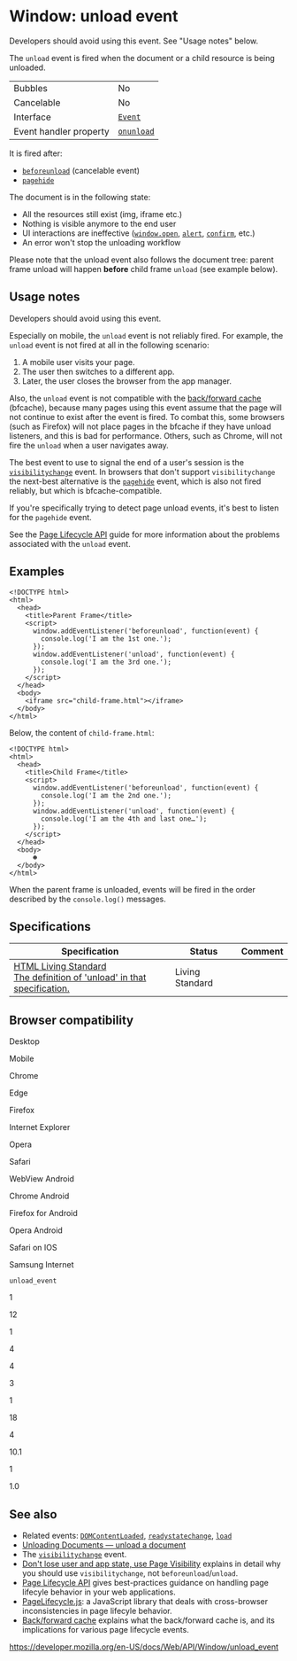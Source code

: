 Window: unload event
====================

Developers should avoid using this event. See "Usage notes" below.

The `unload` event is fired when the document or a child resource is being unloaded.

<table><tbody><tr class="odd"><td>Bubbles</td><td>No</td></tr><tr class="even"><td>Cancelable</td><td>No</td></tr><tr class="odd"><td>Interface</td><td><a href="../event"><code>Event</code></a></td></tr><tr class="even"><td>Event handler property</td><td><a href="../windoweventhandlers/onunload"><code>onunload</code></a></td></tr></tbody></table>

It is fired after:

-   [`beforeunload`](beforeunload_event) (cancelable event)
-   [`pagehide`](pagehide_event)

The document is in the following state:

-   All the resources still exist (img, iframe etc.)
-   Nothing is visible anymore to the end user
-   UI interactions are ineffective ([`window.open`](open), [`alert`](alert), [`confirm`](confirm), etc.)
-   An error won't stop the unloading workflow

Please note that the unload event also follows the document tree: parent frame unload will happen **before** child frame `unload` (see example below).

Usage notes
-----------

Developers should avoid using this event.

Especially on mobile, the `unload` event is not reliably fired. For example, the `unload` event is not fired at all in the following scenario:

1.  A mobile user visits your page.
2.  The user then switches to a different app.
3.  Later, the user closes the browser from the app manager.

Also, the `unload` event is not compatible with the [back/forward cache](https://web.dev/bfcache/) (bfcache), because many pages using this event assume that the page will not continue to exist after the event is fired. To combat this, some browsers (such as Firefox) will not place pages in the bfcache if they have unload listeners, and this is bad for performance. Others, such as Chrome, will not fire the `unload` when a user navigates away.

The best event to use to signal the end of a user's session is the [`visibilitychange`](../document/visibilitychange_event) event. In browsers that don't support `visibilitychange` the next-best alternative is the [`pagehide`](pagehide_event) event, which is also not fired reliably, but which is bfcache-compatible.

If you're specifically trying to detect page unload events, it's best to listen for the `pagehide` event.

See the [Page Lifecycle API](https://developers.google.com/web/updates/2018/07/page-lifecycle-api#the-unload-event) guide for more information about the problems associated with the `unload` event.

Examples
--------

    <!DOCTYPE html>
    <html>
      <head>
        <title>Parent Frame</title>
        <script>
          window.addEventListener('beforeunload', function(event) {
            console.log('I am the 1st one.');
          });
          window.addEventListener('unload', function(event) {
            console.log('I am the 3rd one.');
          });
        </script>
      </head>
      <body>
        <iframe src="child-frame.html"></iframe>
      </body>
    </html>

Below, the content of `child-frame.html`:

    <!DOCTYPE html>
    <html>
      <head>
        <title>Child Frame</title>
        <script>
          window.addEventListener('beforeunload', function(event) {
            console.log('I am the 2nd one.');
          });
          window.addEventListener('unload', function(event) {
            console.log('I am the 4th and last one…');
          });
        </script>
      </head>
      <body>
          ☻
      </body>
    </html>

When the parent frame is unloaded, events will be fired in the order described by the `console.log()` messages.

Specifications
--------------

<table><thead><tr class="header"><th>Specification</th><th>Status</th><th>Comment</th></tr></thead><tbody><tr class="odd"><td><a href="https://html.spec.whatwg.org/multipage/#event-unload">HTML Living Standard<br />
<span class="small">The definition of 'unload' in that specification.</span></a></td><td><span class="spec-living">Living Standard</span></td><td></td></tr></tbody></table>

Browser compatibility
---------------------

Desktop

Mobile

Chrome

Edge

Firefox

Internet Explorer

Opera

Safari

WebView Android

Chrome Android

Firefox for Android

Opera Android

Safari on IOS

Samsung Internet

`unload_event`

1

12

1

4

4

3

1

18

4

10.1

1

1.0

See also
--------

-   Related events: [`DOMContentLoaded`](domcontentloaded_event), [`readystatechange`](../document/readystatechange_event), [`load`](load_event)
-   [Unloading Documents — unload a document](https://html.spec.whatwg.org/multipage/browsers.html#unloading-documents)
-   The [`visibilitychange`](../document/visibilitychange_event) event.
-   [Don't lose user and app state, use Page Visibility](https://www.igvita.com/2015/11/20/dont-lose-user-and-app-state-use-page-visibility/) explains in detail why you should use `visibilitychange`, not `beforeunload`/`unload`.
-   [Page Lifecycle API](https://developers.google.com/web/updates/2018/07/page-lifecycle-api#developer-recommendations-for-each-state) gives best-practices guidance on handling page lifecyle behavior in your web applications.
-   [PageLifecycle.js](https://github.com/GoogleChromeLabs/page-lifecycle): a JavaScript library that deals with cross-browser inconsistencies in page lifecyle behavior.
-   [Back/forward cache](https://web.dev/bfcache/) explains what the back/forward cache is, and its implications for various page lifecycle events.

<a href="https://developer.mozilla.org/en-US/docs/Web/API/Window/unload_event" class="_attribution-link">https://developer.mozilla.org/en-US/docs/Web/API/Window/unload_event</a>
